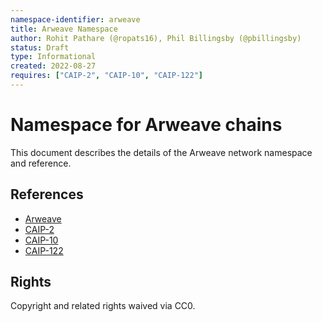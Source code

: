 ```yaml
---
namespace-identifier: arweave
title: Arweave Namespace
author: Rohit Pathare (@ropats16), Phil Billingsby (@pbillingsby)
status: Draft
type: Informational
created: 2022-08-27
requires: ["CAIP-2", "CAIP-10", "CAIP-122"]
---
```


# Namespace for Arweave chains

This document describes the details of the Arweave network namespace and reference. 

## References

- [Arweave](https://github.com/ArweaveTeam/arweave-standards)
- [CAIP-2](https://github.com/ChainAgnostic/CAIPs/blob/master/CAIPs/caip-2.md)
- [CAIP-10](https://github.com/ChainAgnostic/CAIPs/blob/master/CAIPs/caip-10.md)
- [CAIP-122](https://github.com/ChainAgnostic/CAIPs/blob/master/CAIPs/caip-122.md) 

## Rights

Copyright and related rights waived via CC0.

